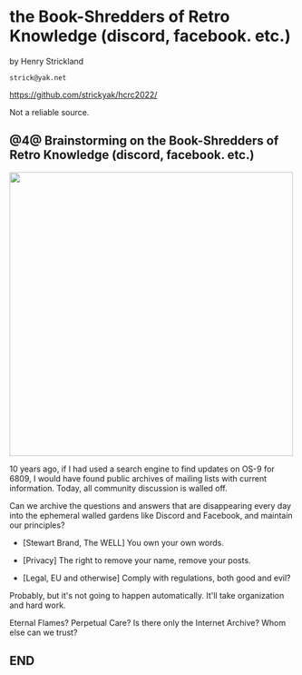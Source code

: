 # the Book-Shredders of Retro Knowledge (discord, facebook. etc.)

by Henry Strickland

`strick@yak.net`

https://github.com/strickyak/hcrc2022/

Not a reliable source.


## @4@ Brainstorming on the Book-Shredders of Retro Knowledge (discord, facebook. etc.)

<img src="wood-chipper.jpg" width="500" />

10 years ago, if I had used a search engine to find updates on
OS-9 for 6809, I would have found public archives of mailing lists
with current information.   Today, all community discussion is walled off.

Can we archive the questions and answers that are disappearing
every day into the ephemeral walled gardens like Discord and Facebook,
and maintain our principles?

* [Stewart Brand, The WELL] You own your own words.

* [Privacy] The right to remove your name, remove your posts.

* [Legal, EU and otherwise] Comply with regulations, both good and evil?

Probably, but it's not going to happen automatically.
It'll take organization and hard work.

Eternal Flames? Perpetual Care? Is there only the Internet Archive?
Whom else can we trust?

## END
